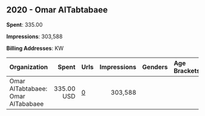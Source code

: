 ## 2020 - Omar AlTabtabaee 
**Spent**: 335.00

**Impressions**: 303,588

**Billing Addresses**: KW

|Organization|Spent|Urls|Impressions|Genders|Age Brackets|Country Codes|
|:---|---:|:---|---:|:---|:---|:---|
|Omar AlTabtabaee: Omar AlTababaee|335.00 USD|[0](https://www.snap.com/political-ads/asset/89d31c9e0c5ee138572812dd34358cc4c7603668eb8158b68ebee0636c5fc698?mediaType=jpeg)|303,588|||kuwait|

